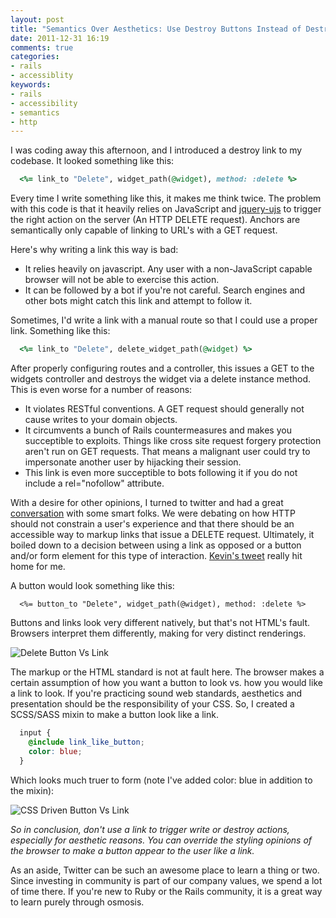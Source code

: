 ```yaml
---
layout: post
title: "Semantics Over Aesthetics: Use Destroy Buttons Instead of Destroy Links"
date: 2011-12-31 16:19
comments: true
categories:
- rails
- accessiblity
keywords:
- rails
- accessibility
- semantics
- http
---
```


I was coding away this afternoon, and I introduced a destroy link to my codebase. It looked something like this:

```ruby
  <%= link_to "Delete", widget_path(@widget), method: :delete %>
```
<!-- more -->

Every time I write something like this, it makes me think twice. The problem with this code is that it heavily relies on JavaScript and [jquery-ujs](http://github.com/rails/jquery-ujs) to trigger the right action on the server (An HTTP DELETE request). Anchors are semantically only capable of linking to URL's with a GET request.

Here's why writing a link this way is bad:

* It relies heavily on javascript. Any user with a non-JavaScript capable browser will not be able to exercise this action.
* It can be followed by a bot if you're not careful. Search engines and other bots might catch this link and attempt to follow it.

Sometimes, I'd write a link with a manual route so that I could use a proper link. Something like this:

```ruby
  <%= link_to "Delete", delete_widget_path(@widget) %>
```

After properly configuring routes and a controller, this issues a GET to the widgets controller and destroys the widget via a delete instance method. This is even worse for a number of reasons:

* It violates RESTful conventions. A GET request should generally not cause writes to your domain objects.
* It circumvents a bunch of Rails countermeasures and makes you succeptible to exploits. Things like cross site request forgery protection aren't run on GET requests. That means a malignant user could try to impersonate another user by hijacking their session.
* This link is even more succeptible to bots following it if you do not include a rel="nofollow" attribute.

With a desire for other opinions, I turned to twitter and had a great [conversation](http://twitter.com/#!/dpickett/status/153190445931970560) with some smart folks. We were debating on how HTTP should not constrain a user's experience and that there should be an accessible way to markup links that issue a DELETE request. Ultimately, it boiled down to a decision between using a link as opposed or a button and/or form element for this type of interaction. [Kevin's tweet](http://twitter.com/#!/gisikw/status/153194635890667520) really hit home for me.

A button would look something like this:

```
  <%= button_to "Delete", widget_path(@widget), method: :delete %>
```
Buttons and links look very different natively, but that's not HTML's fault. Browsers interpret them differently, making for very distinct renderings.

![Delete Button Vs Link](/images/delete_btn_vs_link.png)

The markup or the HTML standard is not at fault here. The browser makes a certain assumption of how you want a button to look vs. how you would like a link to look. If you're practicing sound web standards, aesthetics and presentation should be the responsibility of your CSS. So, I created a SCSS/SASS mixin to make a button look like a link.

<script src="https://gist.github.com/1545151.js"> </script>

```scss
  input {
    @include link_like_button;
    color: blue;
  }
```

Which looks much truer to form (note I've added color: blue in addition to the mixin):

![CSS Driven Button Vs Link](/images/delete_btn_css_vs_link.png)

*So in conclusion, don't use a link to trigger write or destroy actions, especially for aesthetic reasons. You can override the styling opinions of the browser to make a button appear to the user like a link.*

As an aside, Twitter can be such an awesome place to learn a thing or two. Since investing in community is part of our company values, we spend a lot of time there. If you're new to Ruby or the Rails community, it is a great way to learn purely through osmosis.
